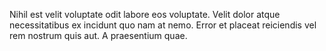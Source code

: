 Nihil est velit voluptate odit labore eos voluptate. Velit dolor atque necessitatibus ex incidunt quo nam at nemo. Error et placeat reiciendis vel rem nostrum quis aut. A praesentium quae.